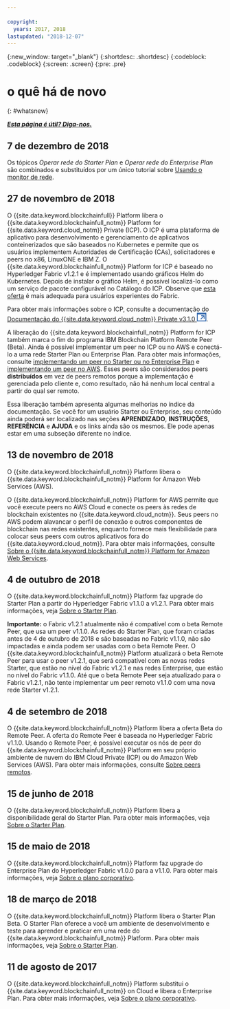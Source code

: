 ```yaml
---

copyright:
  years: 2017, 2018
lastupdated: "2018-12-07"
---
```


{:new_window: target="_blank"}
{:shortdesc: .shortdesc}
{:codeblock: .codeblock}
{:screen: .screen}
{:pre: .pre}

# o quê há de novo
{: #whatsnew}

***[Esta página é útil? Diga-nos.](https://www.surveygizmo.com/s3/4501493/IBM-Blockchain-Documentation)***

## 7 de dezembro de 2018

Os tópicos *Operar rede do Starter Plan* e *Operar rede do Enterprise Plan* são combinados e substituídos por um único tutorial sobre [Usando o monitor de rede](v10_dashboard.html).

## 27 de novembro de 2018

O {{site.data.keyword.blockchainfull}} Platform libera o {{site.data.keyword.blockchainfull_notm}} Platform for {{site.data.keyword.cloud_notm}} Private (ICP). O ICP é uma plataforma de aplicativo para desenvolvimento e gerenciamento de aplicativos conteinerizados que são baseados no Kubernetes e permite que os usuários implementem Autoridades de Certificação (CAs), solicitadores e peers no x86, LinuxONE e IBM Z. O {{site.data.keyword.blockchainfull_notm}} Platform for ICP é baseado no Hyperledger Fabric v1.2.1 e é implementado usando gráficos Helm do Kubernetes. Depois de instalar o gráfico Helm, é possível localizá-lo como um serviço de pacote configurável no Catálogo do ICP. Observe que [esta oferta](ibp-for-icp-about.html) é mais adequada para usuários experientes do Fabric.

Para obter mais informações sobre o ICP, consulte a documentação do [Documentação do {{site.data.keyword.cloud_notm}} Private v3.1.0 ![Ícone de link externo](images/external_link.svg "Ícone de link externo")](https://www.ibm.com/support/knowledgecenter/SSBS6K_3.1.0/kc_welcome_containers.html "{{site.data.keyword.cloud_notm}} Private v3.1.0").

A liberação do {{site.data.keyword.blockchainfull_notm}} Platform for ICP também marca o fim do programa IBM Blockchain Platform Remote Peer (Beta). Ainda é possível implementar um peer no ICP ou no AWS e conectá-lo a uma rede Starter Plan ou Enterprise Plan. Para obter mais informações, consulte [implementando um peer no Starter ou no Enterprise Plan](howto/peer_deploy_ibp.html) e [implementando um peer no AWS](howto/remote_peer_aws.html). Esses peers são considerados peers **distribuídos** em vez de peers remotos porque a implementação é gerenciada pelo cliente e, como resultado, não há nenhum local central a partir do qual ser remoto.

Essa liberação também apresenta algumas melhorias no índice da documentação. Se você for um usuário Starter ou Enterprise, seu conteúdo ainda poderá ser localizado nas seções **APRENDIZADO**, **INSTRUÇÕES**, **REFERÊNCIA** e **AJUDA** e os links ainda são os mesmos. Ele pode apenas estar em uma subseção diferente no índice.

## 13 de novembro de 2018

O {{site.data.keyword.blockchainfull_notm}} Platform libera o {{site.data.keyword.blockchainfull_notm}} Platform for Amazon Web Services (AWS).

O {{site.data.keyword.blockchainfull_notm}} Platform for AWS permite que você execute peers no AWS Cloud e conecte os peers às redes de blockchain existentes no {{site.data.keyword.cloud_notm}}. Seus peers no AWS podem alavancar o perfil de conexão e outros componentes de blockchain nas redes existentes, enquanto fornece mais flexibilidade para colocar seus peers com outros aplicativos fora do {{site.data.keyword.cloud_notm}}. Para obter mais informações, consulte [Sobre o {{site.data.keyword.blockchainfull_notm}} Platform for Amazon Web Services](howto/remote_peer.html).

## 4 de outubro de 2018

O {{site.data.keyword.blockchainfull_notm}} Platform faz upgrade do Starter Plan a partir do Hyperledger Fabric v1.1.0 a v1.2.1. Para obter mais informações, veja [Sobre o Starter Plan](starter_plan.html).

**Importante:** o Fabric v1.2.1 atualmente não é compatível com o beta Remote Peer, que usa um peer v1.1.0. As redes do Starter Plan, que foram criadas antes de 4 de outubro de 2018 e são baseadas no Fabric v1.1.0, não são impactadas e ainda podem ser usadas com o beta Remote Peer. O {{site.data.keyword.blockchainfull_notm}} Platform atualizará o beta Remote Peer para usar o peer v1.2.1, que será compatível com as novas redes Starter, que estão no nível do Fabric v1.2.1 e nas redes Enterprise, que estão no nível do Fabric v1.1.0. Até que o beta Remote Peer seja atualizado para o Fabric v1.2.1, não tente implementar um peer remoto v1.1.0 com uma nova rede Starter v1.2.1.

## 4 de setembro de 2018

O {{site.data.keyword.blockchainfull_notm}} Platform libera a oferta Beta do Remote Peer. A oferta do Remote Peer é baseada no Hyperledger Fabric v1.1.0. Usando o Remote Peer, é possível executar os nós de peer do {{site.data.keyword.blockchainfull_notm}} Platform em seu próprio ambiente de nuvem do IBM Cloud Private (ICP) ou do Amazon Web Services (AWS). Para obter mais informações, consulte [Sobre peers remotos](howto/remote_peer.html).

## 15 de junho de 2018

O {{site.data.keyword.blockchainfull_notm}} Platform libera a disponibilidade geral do Starter Plan. Para obter mais informações, veja [Sobre o Starter Plan](starter_plan.html).

## 15 de maio de 2018

O {{site.data.keyword.blockchainfull_notm}} Platform faz upgrade do Enterprise Plan do Hyperledger Fabric v1.0.0 para a v1.1.0. Para obter mais informações, veja [Sobre o plano corporativo](enterprise_plan.html).

## 18 de março de 2018

O {{site.data.keyword.blockchainfull_notm}} Platform libera o Starter Plan Beta. O Starter Plan oferece a você um ambiente de desenvolvimento e teste para aprender e praticar em uma rede do {{site.data.keyword.blockchainfull_notm}} Platform. Para obter mais informações, veja [Sobre o Starter Plan](starter_plan.html).

## 11 de agosto de 2017

O {{site.data.keyword.blockchainfull_notm}} Platform substitui o
{{site.data.keyword.blockchainfull_notm}} on Cloud e libera o Enterprise Plan. Para obter mais informações, veja [Sobre o plano corporativo](enterprise_plan.html).
